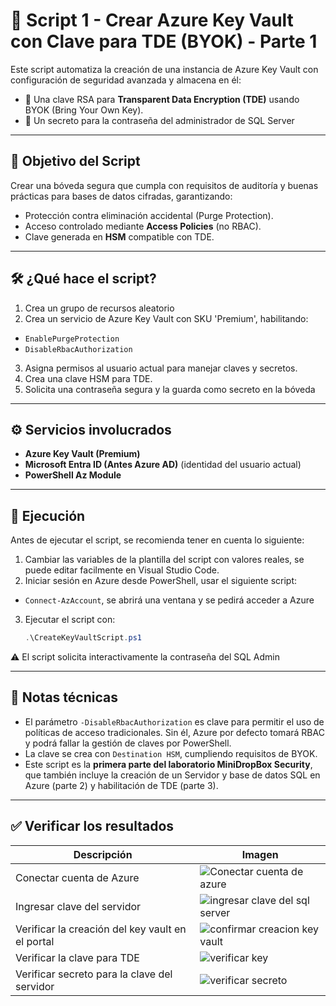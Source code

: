 # 🔐 Script 1 - Crear Azure Key Vault con Clave para TDE (BYOK) - Parte 1

Este script automatiza la creación de una instancia de Azure Key Vault con configuración de seguridad avanzada y almacena en él:

- 🔑 Una clave RSA para **Transparent Data Encryption (TDE)** usando BYOK (Bring Your Own Key).
- 🔐 Un secreto para la contraseña del administrador de SQL Server

---

## 🎯 Objetivo del Script

Crear una bóveda segura que cumpla con requisitos de auditoría y buenas prácticas para bases de datos cifradas, garantizando:

- Protección contra eliminación accidental (Purge Protection).
- Acceso controlado mediante **Access Policies** (no RBAC).
- Clave generada en **HSM** compatible con TDE.

---

## 🛠️ ¿Qué hace el script?

1. Crea un grupo de recursos aleatorio
2. Crea un servicio de Azure Key Vault con SKU 'Premium', habilitando:
  - `EnablePurgeProtection`
  - `DisableRbacAuthorization`
3. Asigna permisos al usuario actual para manejar claves y secretos.
4. Crea una clave HSM para TDE.
5. Solicita una contraseña segura y la guarda como secreto en la bóveda

---

## ⚙️ Servicios involucrados

- **Azure Key Vault (Premium)**
- **Microsoft Entra ID (Antes Azure AD)** (identidad del usuario actual)
- **PowerShell Az Module**

---

## 🧪 Ejecución

Antes de ejecutar el script, se recomienda tener en cuenta lo siguiente:

1. Cambiar las variables de la plantilla del script con valores reales, se puede editar facilmente en Visual Studio Code.
2. Iniciar sesión en Azure desde PowerShell, usar el siguiente script:
  - `Connect-AzAccount`, se abrirá una ventana y se pedirá acceder a Azure
3. Ejecutar el script con:
    ```PowerShell
    .\CreateKeyVaultScript.ps1
    ```
⚠️ El script solicita interactivamente la contraseña del SQL Admin

---

## 📌 Notas técnicas

- El parámetro `-DisableRbacAuthorization` es clave para permitir el uso de políticas de acceso tradicionales. Sin él, Azure por defecto tomará RBAC y podrá fallar la gestión de claves por PowerShell.
- La clave se crea con `Destination HSM`, cumpliendo requisitos de BYOK.
- Este script es la **primera parte del laboratorio MiniDropBox Security**, que también incluye la creación de un Servidor y base de datos SQL en Azure (parte 2) y habilitación de TDE (parte 3).

---

## ✅ Verificar los resultados

| **Descripción** | **Imagen** |
| --------------- | ---------- |
| Conectar cuenta de Azure | ![Conectar cuenta de azure](https://github.com/user-attachments/assets/6995ed4d-dc25-4633-a2d6-f98ec1d3582e) |
| Ingresar clave del servidor | ![ingresar clave del sql server](https://github.com/user-attachments/assets/2c80a101-0305-4815-b6e8-7851227e666a) |
| Verificar la creación del key vault en el portal | ![confirmar creacion key vault](https://github.com/user-attachments/assets/f06df723-e9d9-46ce-8eac-189ee5563931) |
| Verificar la clave para TDE | ![verificar key](https://github.com/user-attachments/assets/624f1128-ace6-438b-aa43-92262692c85b) |
| Verificar secreto para la clave del servidor | ![verificar secreto](https://github.com/user-attachments/assets/78f10a84-9961-4d2d-b0aa-d11add0bf54e) |
